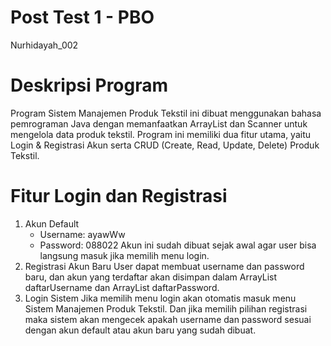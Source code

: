 # Post Test 1 - PBO
Nurhidayah_002

# Deskripsi Program
Program Sistem Manajemen Produk Tekstil ini dibuat menggunakan bahasa pemrograman Java dengan memanfaatkan ArrayList dan Scanner untuk mengelola data produk tekstil. Program ini memiliki dua fitur utama, yaitu Login & Registrasi Akun serta CRUD (Create, Read, Update, Delete) Produk Tekstil.

# Fitur Login dan Registrasi
  1. Akun Default
     - Username: ayawWw
     - Password: 088022
     Akun ini sudah dibuat sejak awal agar user bisa langsung masuk jika memilih menu login.
  2. Registrasi Akun Baru
     User dapat membuat username dan password baru, dan akun yang terdaftar akan disimpan dalam ArrayList daftarUsername dan ArrayList daftarPassword.
  4. Login Sistem
     Jika memilih menu login akan otomatis masuk menu Sistem Manajemen Produk Tekstil. Dan jika memilih pilihan registrasi maka sistem akan mengecek apakah username dan password sesuai dengan akun default atau akun baru yang sudah dibuat.
